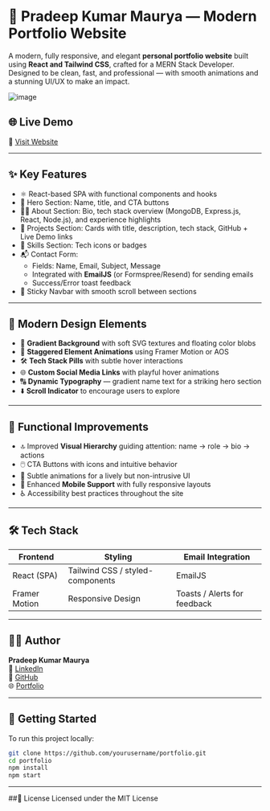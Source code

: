 # 💼 Pradeep Kumar Maurya — Modern Portfolio Website

A modern, fully responsive, and elegant **personal portfolio website** built using **React and Tailwind CSS**, crafted for a MERN Stack Developer. Designed to be clean, fast, and professional — with smooth animations and a stunning UI/UX to make an impact.

![image](https://github.com/user-attachments/assets/474146f7-e291-43eb-9987-869dbe245906)


## 🌐 Live Demo

🔗 [Visit Website](https://your-portfolio-url.com)

---

## ✨ Key Features

- ⚛️ React-based SPA with functional components and hooks
- 🎯 Hero Section: Name, title, and CTA buttons
- 🙋‍♂️ About Section: Bio, tech stack overview (MongoDB, Express.js, React, Node.js), and experience highlights
- 🧠 Projects Section: Cards with title, description, tech stack, GitHub + Live Demo links
- 🧰 Skills Section: Tech icons or badges
- 📬 Contact Form:
  - Fields: Name, Email, Subject, Message
  - Integrated with **EmailJS** (or Formspree/Resend) for sending emails
  - Success/Error toast feedback
- 📌 Sticky Navbar with smooth scroll between sections

---

## 💅 Modern Design Elements

- 🎨 **Gradient Background** with soft SVG textures and floating color blobs
- 🧩 **Staggered Element Animations** using Framer Motion or AOS
- 🛠️ **Tech Stack Pills** with subtle hover interactions
- 🌐 **Custom Social Media Links** with playful hover animations
- 🔠 **Dynamic Typography** — gradient name text for a striking hero section
- ⬇️ **Scroll Indicator** to encourage users to explore

---

## 🧠 Functional Improvements

- 🔝 Improved **Visual Hierarchy** guiding attention: name → role → bio → actions
- 🖱️ CTA Buttons with icons and intuitive behavior
- 🌈 Subtle animations for a lively but non-intrusive UI
- 📱 Enhanced **Mobile Support** with fully responsive layouts
- ♿ Accessibility best practices throughout the site

---

## 🛠 Tech Stack

| Frontend      | Styling         | Email Integration |
| ------------- | --------------- | ------------------ |
| React (SPA)   | Tailwind CSS / styled-components | EmailJS |
| Framer Motion | Responsive Design | Toasts / Alerts for feedback |

---

## 🧑‍💻 Author

**Pradeep Kumar Maurya**  
🔗 [LinkedIn](https://linkedin.com/in/pradeepx)  
💼 [GitHub](https://github.com/pradeepx-dev)  
🌐 [Portfolio](https://your-portfolio-link.com)

---


## 🚀 Getting Started

To run this project locally:

```bash
git clone https://github.com/yourusername/portfolio.git
cd portfolio
npm install
npm start
```
---

##📄 License
Licensed under the MIT License
